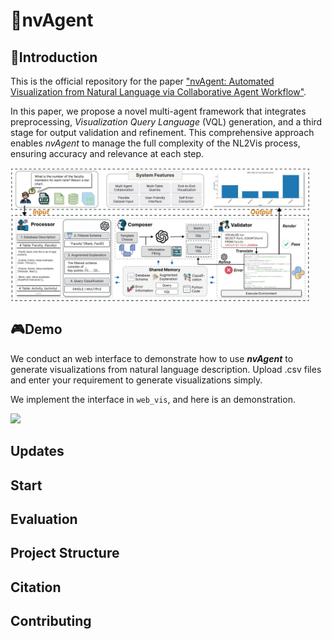 # 👾nvAgent

## 🙌Introduction

This is the official repository for the paper ["nvAgent: Automated Visualization from Natural Language via Collaborative Agent Workflow"](https://xxxxxxxxxxxxxx).

In this paper, we propose a novel multi-agent framework that integrates preprocessing, *Visualization Query Language* (VQL) generation, and a third stage for output validation and refinement. This comprehensive approach enables *nvAgent* to manage the full complexity of the NL2Vis process, ensuring accuracy and relevance at each step.

<img src="./assets/pipeline_1.jpg" align="middle" width="95%">

## 🎮Demo

We conduct an web interface to demonstrate how to use ***nvAgent*** to generate visualizations from natural language description. Upload .csv files and enter your requirement to generate visualizations simply.

We implement the interface in `web_vis`, and here is an demonstration.

<img src="https://github.com/Ouyangliangge/nvAgent/blob/main/assets/tinywow_web_70526330.gif" width="50%">


## Updates

## Start

## Evaluation

## Project Structure

## Citation

## Contributing
